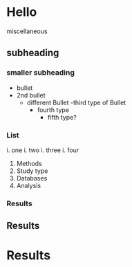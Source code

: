 # Hello
miscellaneous 
## subheading
### smaller subheading
- bullet
- 2nd bullet
  - different Bullet
    -third type of Bullet
      - fourth type
        - fifth type?
        
### List
i. one
i. two
i. three
  i. four
        
1. Methods
  1. Study type
  1. Databases
  1. Analysis
  
### Results
## Results
# Results
